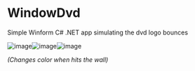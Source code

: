 # WindowDvd
Simple Winform C# .NET app simulating the dvd logo bounces

![image](https://github.com/YarnikeyZ/WindowDvd/assets/83335375/04d32685-27d7-4215-8511-1a408f8c9b9f)![image](https://github.com/YarnikeyZ/WindowDvd/assets/83335375/db3e26e6-18ed-4194-83e0-55f212a05226)![image](https://github.com/YarnikeyZ/WindowDvd/assets/83335375/4fc7b285-da92-420b-beb2-ebda6cd0821d)

*(Changes color when hits the wall)*
